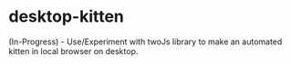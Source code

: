 # desktop-kitten
(In-Progress) - Use/Experiment with twoJs library to make an automated kitten in local browser on desktop.
